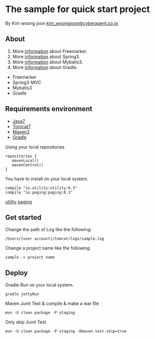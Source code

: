 # The sample for quick start project

By Kim woong joon
kim_woongjoon@cyberagent.co.jp

## About
1. More [information](http://freemarker.org) about Freemarker.
2. More [information](http://projects.spring.io/spring-framework) about Spring3.
3. More [information](http://blog.mybatis.org) about Mybatis3.
4. More [information](https://www.gradle.org) about Gradle.

* Freemarker
* Spring3-MVC
* Mybatis3
* Gradle

## Requirements environment 

* [Java7](http://www.oracle.com/technetwork/java/javase/downloads/index.html)
* [Tomcat7](http://tomcat.apache.org/download-70.cgi)
* [Maven3](http://maven.apache.org/docs/3.2.2/release-notes.html)
* [Gradle](https://services.gradle.org/distributions/gradle-2.3-all.zip)

Using your local repositories
```
repositories {
   mavenLocal()
   mavenCentral()
}
```

You have to install on your local system.
```
compile "io.utility:utility:0.3"
compile "io.paging:paging:0.1"
```
[utility](https://github.com/minziappa/utility_sample)
[paging](https://github.com/minziappa/paging)

## Get started

Change the path of Log like the following:
```
/Users/[user account]/tomcat/logs/sample.log
```
Change a project name like the following:
```
sample -> project name
```

## Deploy
Gradle
Run on your local system.
```
gradle jettyRun
```

Maven
Junit Test & compile & make a war file
```
mvn -U clean package -P staging
```
Only skip Junit Test
```
mvn -U clean package -P staging -Dmaven.test.skip=true
```
